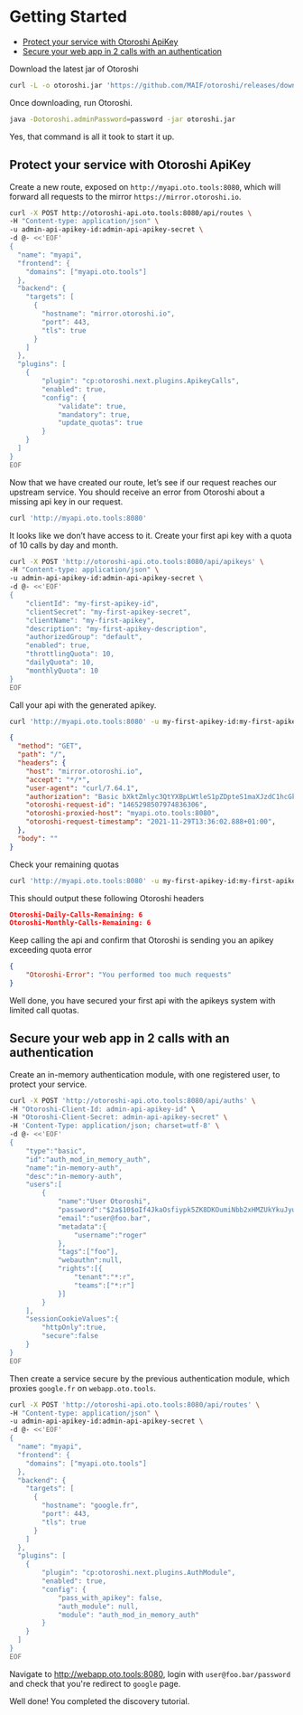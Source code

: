 # Getting Started

- [Protect your service with Otoroshi ApiKey](#protect-your-service-with-otoroshi-apikey)
- [Secure your web app in 2 calls with an authentication](#secure-your-web-app-in-2-calls-with-an-authentication)

Download the latest jar of Otoroshi
```sh
curl -L -o otoroshi.jar 'https://github.com/MAIF/otoroshi/releases/download/v16.0.0-dev/otoroshi.jar'
```

Once downloading, run Otoroshi.
```sh
java -Dotoroshi.adminPassword=password -jar otoroshi.jar 
```

Yes, that command is all it took to start it up.

## Protect your service with Otoroshi ApiKey

Create a new route, exposed on `http://myapi.oto.tools:8080`, which will forward all requests to the mirror `https://mirror.otoroshi.io`.

```sh
curl -X POST http://otoroshi-api.oto.tools:8080/api/routes \
-H "Content-type: application/json" \
-u admin-api-apikey-id:admin-api-apikey-secret \
-d @- <<'EOF'
{
  "name": "myapi",
  "frontend": {
    "domains": ["myapi.oto.tools"]
  },
  "backend": {
    "targets": [
      {
        "hostname": "mirror.otoroshi.io",
        "port": 443,
        "tls": true
      }
    ]
  },
  "plugins": [
    {
        "plugin": "cp:otoroshi.next.plugins.ApikeyCalls",
        "enabled": true,
        "config": {
            "validate": true,
            "mandatory": true,
            "update_quotas": true
        }
    }
  ]
}
EOF
```

Now that we have created our route, let’s see if our request reaches our upstream service. 
You should receive an error from Otoroshi about a missing api key in our request.

```sh
curl 'http://myapi.oto.tools:8080'
```

It looks like we don’t have access to it. Create your first api key with a quota of 10 calls by day and month.

```sh
curl -X POST 'http://otoroshi-api.oto.tools:8080/api/apikeys' \
-H "Content-type: application/json" \
-u admin-api-apikey-id:admin-api-apikey-secret \
-d @- <<'EOF'
{
    "clientId": "my-first-apikey-id",
    "clientSecret": "my-first-apikey-secret",
    "clientName": "my-first-apikey",
    "description": "my-first-apikey-description",
    "authorizedGroup": "default",
    "enabled": true,
    "throttlingQuota": 10,
    "dailyQuota": 10,
    "monthlyQuota": 10
}
EOF
```

Call your api with the generated apikey.

```sh
curl 'http://myapi.oto.tools:8080' -u my-first-apikey-id:my-first-apikey-secret
```

```json
{
  "method": "GET",
  "path": "/",
  "headers": {
    "host": "mirror.otoroshi.io",
    "accept": "*/*",
    "user-agent": "curl/7.64.1",
    "authorization": "Basic bXktZmlyc3QtYXBpLWtleS1pZDpteS1maXJzdC1hcGkta2V5LXNlY3JldA==",
    "otoroshi-request-id": "1465298507974836306",
    "otoroshi-proxied-host": "myapi.oto.tools:8080",
    "otoroshi-request-timestamp": "2021-11-29T13:36:02.888+01:00",
  },
  "body": ""
}
```

Check your remaining quotas

```sh
curl 'http://myapi.oto.tools:8080' -u my-first-apikey-id:my-first-apikey-secret --include
```

This should output these following Otoroshi headers

```json
Otoroshi-Daily-Calls-Remaining: 6
Otoroshi-Monthly-Calls-Remaining: 6
```

Keep calling the api and confirm that Otoroshi is sending you an apikey exceeding quota error


```json
{ 
    "Otoroshi-Error": "You performed too much requests"
}
```

Well done, you have secured your first api with the apikeys system with limited call quotas.

## Secure your web app in 2 calls with an authentication

Create an in-memory authentication module, with one registered user, to protect your service.

```sh
curl -X POST 'http://otoroshi-api.oto.tools:8080/api/auths' \
-H "Otoroshi-Client-Id: admin-api-apikey-id" \
-H "Otoroshi-Client-Secret: admin-api-apikey-secret" \
-H 'Content-Type: application/json; charset=utf-8' \
-d @- <<'EOF'
{
    "type":"basic",
    "id":"auth_mod_in_memory_auth",
    "name":"in-memory-auth",
    "desc":"in-memory-auth",
    "users":[
        {
            "name":"User Otoroshi",
            "password":"$2a$10$oIf4JkaOsfiypk5ZK8DKOumiNbb2xHMZUkYkuJyuIqMDYnR/zXj9i",
            "email":"user@foo.bar",
            "metadata":{
                "username":"roger"
            },
            "tags":["foo"],
            "webauthn":null,
            "rights":[{
                "tenant":"*:r",
                "teams":["*:r"]
            }]
        }
    ],
    "sessionCookieValues":{
        "httpOnly":true,
        "secure":false
    }
}
EOF
```

Then create a service secure by the previous authentication module, which proxies `google.fr` on `webapp.oto.tools`.

```sh
curl -X POST 'http://otoroshi-api.oto.tools:8080/api/routes' \
-H "Content-type: application/json" \
-u admin-api-apikey-id:admin-api-apikey-secret \
-d @- <<'EOF'
{
  "name": "myapi",
  "frontend": {
    "domains": ["myapi.oto.tools"]
  },
  "backend": {
    "targets": [
      {
        "hostname": "google.fr",
        "port": 443,
        "tls": true
      }
    ]
  },
  "plugins": [
    {
        "plugin": "cp:otoroshi.next.plugins.AuthModule",
        "enabled": true,
        "config": {
            "pass_with_apikey": false,
            "auth_module": null,
            "module": "auth_mod_in_memory_auth"
        }
    }
  ]
}
EOF
```

Navigate to http://webapp.oto.tools:8080, login with `user@foo.bar/password` and check that you're redirect to `google` page.

Well done! You completed the discovery tutorial.